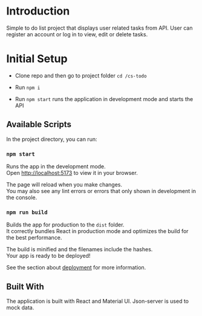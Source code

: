 # Introduction

Simple to do list project that displays user related tasks from API. User can register an account or log in to view, edit or delete tasks.

# Initial Setup

* Clone repo and then go to project folder `cd /cs-todo`

* Run `npm i`

* Run `npm start` runs the application in development mode and starts the API

## Available Scripts

In the project directory, you can run:

### `npm start`

Runs the app in the development mode.\
Open [http://localhost:5173](http://localhost:5173) to view it in your browser.

The page will reload when you make changes.\
You may also see any lint errors or errors that only shown in development in the console.

### `npm run build`

Builds the app for production to the `dist` folder.\
It correctly bundles React in production mode and optimizes the build for the best performance.

The build is minified and the filenames include the hashes.\
Your app is ready to be deployed!

See the section about [deployment](https://vitejs.dev/guide/static-deploy.html) for more information.

## Built With

The application is built with React and Material UI. Json-server is used to mock data.
